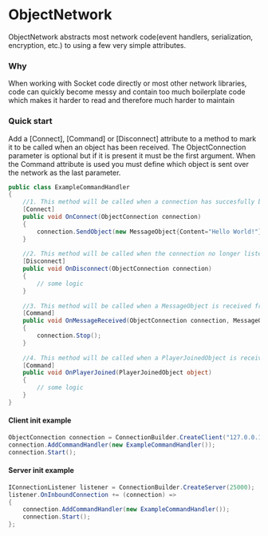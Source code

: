 # ObjectNetwork
ObjectNetwork abstracts most network code(event handlers, serialization, encryption, etc.) to using a few very simple attributes.

### Why
When working with Socket code directly or most other network libraries, code can quickly become messy and
 contain too much boilerplate code which makes it harder to read and therefore much harder to maintain
 
 
 ### Quick start
 Add a [Connect], [Command] or [Disconnect] attribute to a method to mark it to be called when an object has been received. The ObjectConnection parameter is optional but if it is present it must be the first argument. When the Command attribute is used you must define which object is sent over the network as the last parameter.
```csharp
public class ExampleCommandHandler
{
    //1. This method will be called when a connection has succesfully been established. 
    [Connect]
    public void OnConnect(ObjectConnection connection)
    {
        connection.SendObject(new MessageObject{Content="Hello World!"});
    }
    
    //2. This method will be called when the connection no longer listens for incomming messages.
    [Disconnect]
    public void OnDisconnect(ObjectConnection connection)
    {
        // some logic
    }
    
    //3. This method will be called when a MessageObject is received from the other part of the connection
    [Command]
    public void OnMessageReceived(ObjectConnection connection, MessageObject object)
    {
        connection.Stop();
    }
    
    //4. This method will be called when a PlayerJoinedObject is received from the other part of the connection
    [Command]
    public void OnPlayerJoined(PlayerJoinedObject object)
    {
        // some logic
    }
}
```
#### Client init example
```csharp
ObjectConnection connection = ConnectionBuilder.CreateClient("127.0.0.1",25000);
connection.AddCommandHandler(new ExampleCommandHandler());
connection.Start();
```

#### Server init example
```csharp
IConnectionListener listener = ConnectionBuilder.CreateServer(25000);
listener.OnInboundConnection += (connection) => 
{
    connection.AddCommandHandler(new ExampleCommandHandler());
    connection.Start();
};
```
